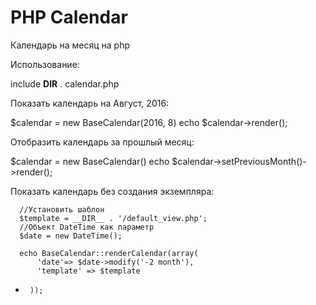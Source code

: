 # PHP Calendar

Календарь на месяц на php

Использование:

  include __DIR__ . calendar.php

Показать календарь на Август, 2016:

  $calendar = new BaseCalendar(2016, 8)
  echo $calendar->render();

Отобразить календарь за прошлый месяц:

  $calendar = new BaseCalendar()
  echo $calendar->setPreviousMonth()->render();

Показать календарь без создания экземпляра:

      //Установить шаблон
      $template = __DIR__ . '/default_view.php';
      //Объект DateTime как параметр
      $date = new DateTime();

      echo BaseCalendar::renderCalendar(array(
          'date'=> $date->modify('-2 month'),
          'template' => $template
*      ));
